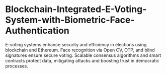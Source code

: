 # Blockchain-Integrated-E-Voting-System-with-Biometric-Face-Authentication
E-voting systems enhance security and efficiency in elections using blockchain and Ethereum. Face recognition via Open CV, OTP, and blind signatures ensure secure voting. Scalable consensus algorithms and smart contracts protect data, mitigating attacks and boosting trust in democratic processes.
